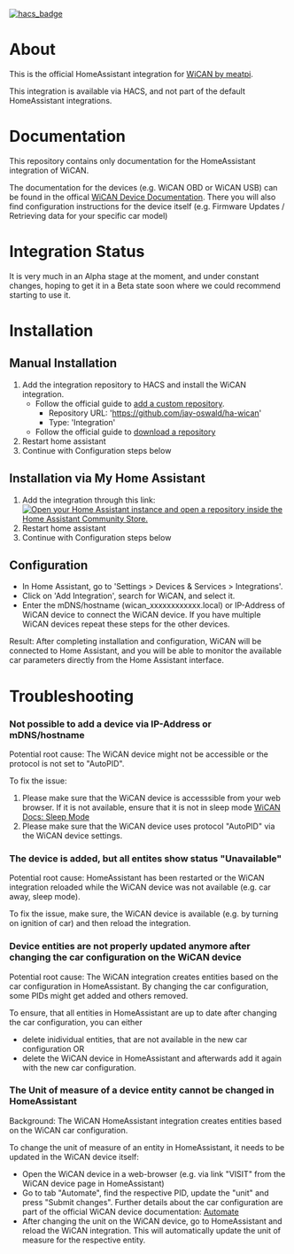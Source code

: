 [![hacs_badge](https://img.shields.io/badge/HACS-Default-41BDF5.svg?style=for-the-badge)](https://github.com/hacs/integration)

# About
This is the official HomeAssistant integration for [WiCAN by meatpi](https://github.com/meatpiHQ/wican-fw).

This integration is available via HACS, and not part of the default HomeAssistant integrations. 

# Documentation
This repository contains only documentation for the HomeAssistant integration of WiCAN.

The documentation for the devices (e.g. WiCAN OBD or WiCAN USB) can be found in the offical [WiCAN Device Documentation](https://meatpihq.github.io/wican-fw/).
There you will also find configuration instructions for the device itself (e.g. Firmware Updates / Retrieving data for your specific car model) 

# Integration Status
It is very much in an Alpha stage at the moment, and under constant changes, hoping to get it in a Beta state soon where we could recommend starting to use it.

# Installation

## Manual Installation
1. Add the integration repository to HACS and install the WiCAN integration.
   - Follow the official guide to [add a custom repository](https://www.hacs.xyz/docs/faq/custom_repositories/).
     - Repository URL: 'https://github.com/jay-oswald/ha-wican'
     - Type: 'Integration'
   - Follow the official guide to [download a repository](https://www.hacs.xyz/docs/use/repositories/dashboard/#downloading-a-repository)
2. Restart home assistant
3. Continue with Configuration steps below

## Installation via My Home Assistant
1. Add the integration through this link: 
[![Open your Home Assistant instance and open a repository inside the Home Assistant Community Store.](https://my.home-assistant.io/badges/hacs_repository.svg)](https://my.home-assistant.io/redirect/hacs_repository/?owner=jay-oswald&repository=ha-wican&category=integration)
2. Restart home assistant
3. Continue with Configuration steps below

## Configuration
- In Home Assistant, go to 'Settings > Devices & Services > Integrations'.
- Click on 'Add Integration', search for WiCAN, and select it.
- Enter the mDNS/hostname (wican_xxxxxxxxxxxx.local) or IP-Address of WiCAN device to connect the WiCAN device. If you have multiple WiCAN devices repeat these steps for the other devices.

Result: After completing installation and configuration, WiCAN will be connected to Home Assistant, and you will be able to monitor the available car parameters directly from the Home Assistant interface.

# Troubleshooting
### Not possible to add a device via IP-Address or mDNS/hostname
Potential root cause: The WiCAN device might not be accessible or the protocol is not set to "AutoPID".

To fix the issue:
1. Please make sure that the WiCAN device is accesssible from your web browser. If it is not available, ensure that it is not in sleep mode [WiCAN Docs: Sleep Mode](https://meatpihq.github.io/wican-fw/config/sleep-mode)
2. Please make sure that the WiCAN device uses protocol "AutoPID" via the WiCAN device settings.

### The device is added, but all entites show status "Unavailable"
Potential root cause: HomeAssistant has been restarted or the WiCAN integration reloaded while the WiCAN device was not available (e.g. car away, sleep mode).

To fix the issue, make sure, the WiCAN device is available (e.g. by turning on ignition of car) and then reload the integration.

### Device entities are not properly updated anymore after changing the car configuration on the WiCAN device
Potential root cause: The WiCAN integration creates entities based on the car configuration in HomeAssistant. By changing the car configuration, some PIDs might get added and others removed.

To ensure, that all entities in HomeAssistant are up to date after changing the car configuration, you can either
* delete inidividual entities, that are not available in the new car configuration OR
* delete the WiCAN device in HomeAssistant and afterwards add it again with the new car configuration.

### The Unit of measure of a device entity cannot be changed in HomeAssistant
Background: The WiCAN HomeAssistant integration creates entities based on the WiCAN car configuration.

To change the unit of measure of an entity in HomeAssistant, it needs to be updated in the WiCAN device itself:
* Open the WiCAN device in a web-browser (e.g. via link "VISIT" from the WiCAN device page in HomeAssistant)
* Go to tab "Automate", find the respective PID, update the "unit" and press "Submit changes". Further details about the car configuration are part of the official WiCAN device documentation: [Automate](https://meatpihq.github.io/wican-fw/config/automate/usage)
* After changing the unit on the WiCAN device, go to HomeAssistant and reload the WiCAN integration. This will automatically update the unit of measure for the respective entity.
